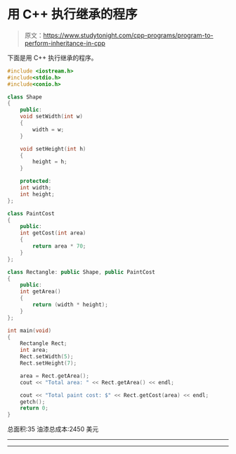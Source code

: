 # 用 C++ 执行继承的程序

> 原文：<https://www.studytonight.com/cpp-programs/program-to-perform-inheritance-in-cpp>

下面是用 C++ 执行继承的程序。

```cpp
#include <iostream.h>
#include<stdio.h>
#include<conio.h>

class Shape 
{
    public:
    void setWidth(int w) 
    {
	    width = w;
    }

    void setHeight(int h) 
    {
	    height = h;
    }

    protected:
    int width;
    int height;
};

class PaintCost  
{
    public:
    int getCost(int area) 
    {
	    return area * 70;
    }
};

class Rectangle: public Shape, public PaintCost 
{
    public:
    int getArea() 
    {
	    return (width * height);
    }
};

int main(void) 
{
    Rectangle Rect;
    int area;
    Rect.setWidth(5);
    Rect.setHeight(7);

    area = Rect.getArea();
    cout << "Total area: " << Rect.getArea() << endl;

    cout << "Total paint cost: $" << Rect.getCost(area) << endl;
    getch();
    return 0;
}
```

总面积:35
油漆总成本:2450 美元

* * *

* * *